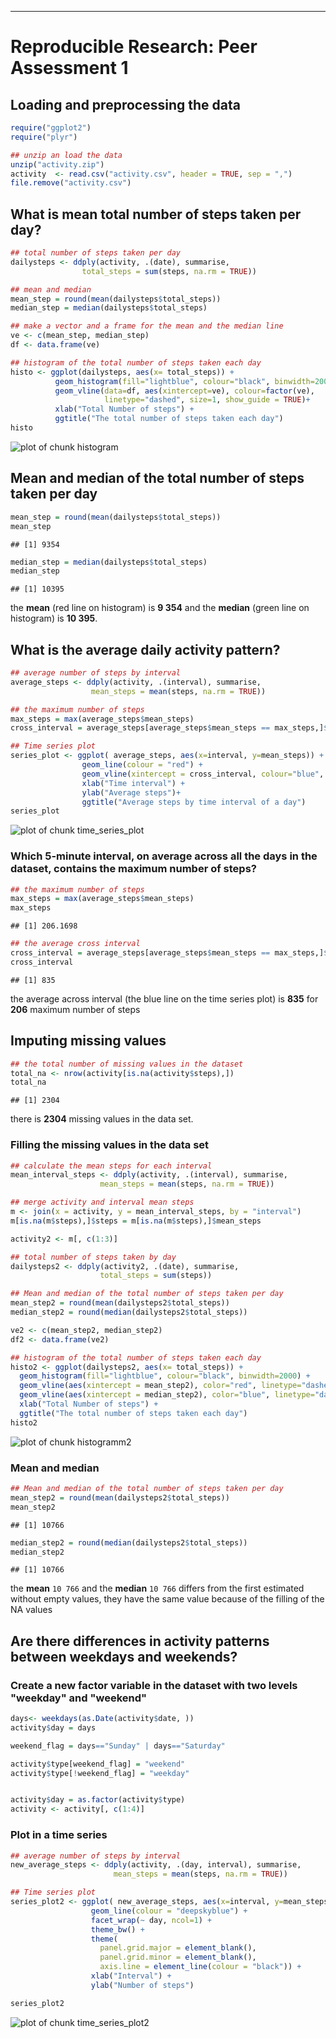 ---
# Reproducible Research: Peer Assessment 1
  

## Loading and preprocessing the data


```r
require("ggplot2")
require("plyr")

## unzip an load the data
unzip("activity.zip")
activity  <- read.csv("activity.csv", header = TRUE, sep = ",")
file.remove("activity.csv")
```

## What is mean total number of steps taken per day?

```r
## total number of steps taken per day
dailysteps <- ddply(activity, .(date), summarise, 
                total_steps = sum(steps, na.rm = TRUE))
```


```r
## mean and median
mean_step = round(mean(dailysteps$total_steps))
median_step = median(dailysteps$total_steps)

## make a vector and a frame for the mean and the median line
ve <- c(mean_step, median_step)
df <- data.frame(ve)
```


```r
## histogram of the total number of steps taken each day
histo <- ggplot(dailysteps, aes(x= total_steps)) +
          geom_histogram(fill="lightblue", colour="black", binwidth=2000) +
          geom_vline(data=df, aes(xintercept=ve), colour=factor(ve),
                     linetype="dashed", size=1, show_guide = TRUE)+
          xlab("Total Number of steps") +
          ggtitle("The total number of steps taken each day")
histo
```

![plot of chunk histogram](figure/histogram-1.png) 

## Mean and median of the total number of steps taken per day

```r
mean_step = round(mean(dailysteps$total_steps))
mean_step
```

```
## [1] 9354
```

```r
median_step = median(dailysteps$total_steps)
median_step
```

```
## [1] 10395
```
the **mean** (red line on histogram) is **9 354** and the **median** (green line on histogram) is **10 395**. 

## What is the average daily activity pattern?

```r
## average number of steps by interval
average_steps <- ddply(activity, .(interval), summarise, 
                  mean_steps = mean(steps, na.rm = TRUE))
```


```r
## the maximum number of steps
max_steps = max(average_steps$mean_steps)
cross_interval = average_steps[average_steps$mean_steps == max_steps,]$interval
```


```r
## Time series plot
series_plot <- ggplot( average_steps, aes(x=interval, y=mean_steps)) + 
                geom_line(colour = "red") +                                
                geom_vline(xintercept = cross_interval, colour="blue", linetype = "longdash") + 
                xlab("Time interval") +
                ylab("Average steps")+
                ggtitle("Average steps by time interval of a day")
series_plot
```

![plot of chunk time_series_plot](figure/time_series_plot-1.png) 

### Which 5-minute interval, on average across all the days in the dataset, contains the maximum number of steps?


```r
## the maximum number of steps
max_steps = max(average_steps$mean_steps)
max_steps
```

```
## [1] 206.1698
```

```r
## the average cross interval
cross_interval = average_steps[average_steps$mean_steps == max_steps,]$interval
cross_interval
```

```
## [1] 835
```
the average across interval (the blue line on the time series plot) is **835** for **206** maximum number of steps

## Imputing missing values

```r
## the total number of missing values in the dataset
total_na <- nrow(activity[is.na(activity$steps),])
total_na
```

```
## [1] 2304
```
there is **2304**  missing values in the data set.

### Filling the missing values in the data set


```r
## calculate the mean steps for each interval
mean_interval_steps <- ddply(activity, .(interval), summarise, 
                    mean_steps = mean(steps, na.rm = TRUE))

## merge activity and interval mean steps
m <- join(x = activity, y = mean_interval_steps, by = "interval")
m[is.na(m$steps),]$steps = m[is.na(m$steps),]$mean_steps

activity2 <- m[, c(1:3)]
```


```r
## total number of steps taken by day
dailysteps2 <- ddply(activity2, .(date), summarise, 
                    total_steps = sum(steps))

## Mean and median of the total number of steps taken per day
mean_step2 = round(mean(dailysteps2$total_steps))
median_step2 = round(median(dailysteps2$total_steps))

ve2 <- c(mean_step2, median_step2)
df2 <- data.frame(ve2)

## histogram of the total number of steps taken each day
histo2 <- ggplot(dailysteps2, aes(x= total_steps)) +
  geom_histogram(fill="lightblue", colour="black", binwidth=2000) +  
  geom_vline(aes(xintercept = mean_step2), color="red", linetype="dashed", size=1) +          
  geom_vline(aes(xintercept = median_step2), color="blue", linetype="dashed", size=1) +
  xlab("Total Number of steps") +
  ggtitle("The total number of steps taken each day")
histo2
```

![plot of chunk histogramm2](figure/histogramm2-1.png) 

### Mean and median

```r
## Mean and median of the total number of steps taken per day
mean_step2 = round(mean(dailysteps2$total_steps))
mean_step2
```

```
## [1] 10766
```

```r
median_step2 = round(median(dailysteps2$total_steps))
median_step2
```

```
## [1] 10766
```
the **mean** `10 766` and the **median**  `10 766` differs from the first estimated without empty values, they have the same value because of the filling of the NA values 

## Are there differences in activity patterns between weekdays and weekends?

### Create a new factor variable in the dataset with two levels "weekday" and "weekend"



```r
days<- weekdays(as.Date(activity$date, ))
activity$day = days

weekend_flag = days=="Sunday" | days=="Saturday"

activity$type[weekend_flag] = "weekend"
activity$type[!weekend_flag] = "weekday"


activity$day = as.factor(activity$type)
activity <- activity[, c(1:4)]
```


### Plot in a time series

```r
## average number of steps by interval
new_average_steps <- ddply(activity, .(day, interval), summarise, 
                       mean_steps = mean(steps, na.rm = TRUE))

## Time series plot
series_plot2 <- ggplot( new_average_steps, aes(x=interval, y=mean_steps)) + 
                  geom_line(colour = "deepskyblue") +    
                  facet_wrap(~ day, ncol=1) +
                  theme_bw() +
                  theme(                  
                    panel.grid.major = element_blank(), 
                    panel.grid.minor = element_blank(), 
                    axis.line = element_line(colour = "black")) +                                     
                  xlab("Interval") +
                  ylab("Number of steps")

series_plot2
```

![plot of chunk time_series_plot2](figure/time_series_plot2-1.png) 
